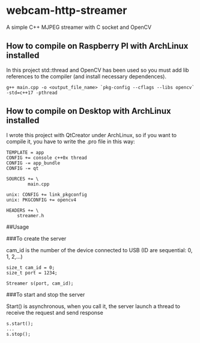 # webcam-http-streamer
A simple C++ MJPEG streamer with C socket and OpenCV

## How to compile on Raspberry PI with ArchLinux installed
In this project std::thread and OpenCV has been used so you must add lib references to the compiler (and install necessary dependences).

```
g++ main.cpp -o <output_file_name> `pkg-config --cflags --libs opencv` -std=c++17 -pthread
```

## How to compile on Desktop with ArchLinux installed
I wrote this project with QtCreator under ArchLinux, so if you want to compile it, you have to write the .pro file in this way:

```
TEMPLATE = app
CONFIG += console c++0x thread
CONFIG -= app_bundle
CONFIG -= qt

SOURCES += \
        main.cpp

unix: CONFIG += link_pkgconfig
unix: PKGCONFIG += opencv4

HEADERS += \
    streamer.h
```

##Usage

###To create the server

cam_id is the number of the device connected to USB (ID are sequential: 0, 1, 2,...)

```
size_t cam_id = 0; 
size_t port = 1234;

Streamer s(port, cam_id);
```

###To start and stop the server

Start() is asynchronous, when you call it, the server launch a thread to receive the request and send response

```
s.start();
...
s.stop();
```
